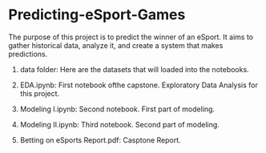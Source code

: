 # Predicting-eSport-Games
The purpose of this project is to predict the winner of an eSport. It aims to gather historical data, analyze it, and create a system that makes predictions. 

1. data folder: Here are the datasets that will loaded into the notebooks.

2. EDA.ipynb: First notebook ofthe capstone. Exploratory Data Analysis for this project.

3. Modeling I.ipynb: Second notebook. First part of modeling.

4. Modeling II.ipynb: Third notebook. Second part of modeling.

5. Betting on eSports Report.pdf: Casptone Report.
